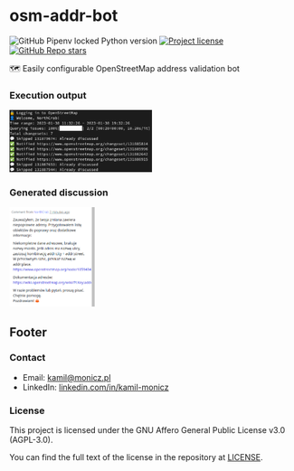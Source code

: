# osm-addr-bot

![GitHub Pipenv locked Python version](https://shields.monicz.dev/github/pipenv/locked/python-version/Zaczero/osm-addr-bot)
[![Project license](https://shields.monicz.dev/github/license/Zaczero/osm-addr-bot)](https://github.com/Zaczero/osm-addr-bot/blob/main/LICENSE)
[![GitHub Repo stars](https://shields.monicz.dev/github/stars/Zaczero/osm-addr-bot?style=social)](https://github.com/Zaczero/osm-addr-bot)

🗺️ Easily configurable OpenStreetMap address validation bot

### Execution output

<img width="50%" src="https://github.com/Zaczero/osm-addr-bot/blob/main/resources/preview.png?raw=true" alt="Commandline preview">

### Generated discussion

<img width="30%" src="https://github.com/Zaczero/osm-addr-bot/blob/main/resources/discussion.png?raw=true" alt="Discussion preview">

## Footer

### Contact

* Email: [kamil@monicz.pl](mailto:kamil@monicz.pl)
* LinkedIn: [linkedin.com/in/kamil-monicz](https://www.linkedin.com/in/kamil-monicz/)

### License

This project is licensed under the GNU Affero General Public License v3.0 (AGPL-3.0).

You can find the full text of the license in the repository at [LICENSE](https://github.com/Zaczero/osm-addr-bot/blob/main/LICENSE).
